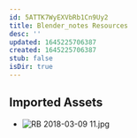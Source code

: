 ```yaml
---
id: 5ATTK7WyEXVbRb1Cn9Uy2
title: Blender_notes Resources
desc: ''
updated: 1645225706387
created: 1645225706387
stub: false
isDir: true
---
```

## Imported Assets
- ![RB 2018-03-09 11.jpg](/assets/rb-2018-03-09-11.jpg)
